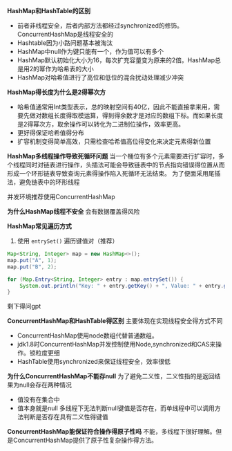 
**HashMap和HashTable的区别**
- 前者非线程安全，后者内部方法都经过synchronized的修饰。ConcurrentHashMap是线程安全的
- Hashtable因为小路问题基本被淘汰
- HashMap中null作为键只能有一个，作为值可以有多个
- HashMap默认初始化大小为16，每次扩充容量变为原来的2倍。HashMap总是用2的幂作为哈希表的大小
- HashMap对哈希值进行了高位和低位的混合扰动处理减少冲突

**HashMap得长度为什么是2得幂次方**
- 哈希值通常用Int类型表示，总的映射空间有40亿，因此不能直接拿来用，需要先做对数组长度得取模运算，得到得余数才是对应的数组下标。而如果长度是2得幂次方，取余操作可以转化为二进制位操作，效率更高。
- 更好得保证哈希值得分布
- 扩容机制变得简单高效，只需检查哈希值高位得变化来决定元素得新位置

**HashMap多线程操作导致死循环问题**
当一个桶位有多个元素需要进行扩容时，多个线程同时对链表进行操作，头插法可能会导致链表中的节点指向错误得位置从而形成一个环形链表导致查询元素得操作陷入死循环无法结束。
为了便面采用尾插法，避免链表中的环形线程

并发环境推荐使用ConcurrentHashMap

**为什么HashMap线程不安全**
会有数据覆盖得风险

**HashMap常见遍历方式**
1. 使用 `entrySet()` 遍历键值对（推荐）
```java
Map<String, Integer> map = new HashMap<>();
map.put("A", 1);
map.put("B", 2);

for (Map.Entry<String, Integer> entry : map.entrySet()) {
    System.out.println("Key: " + entry.getKey() + ", Value: " + entry.getValue());
}
```

剩下得问gpt


**ConcurrentHashMap和HashTable得区别**
主要体现在实现线程安全得方式不同
- ConcurrentHashMap使用node数组代替普通数组。
- jdk1.8时ConcurrentHashMap并发控制使用Node,synchronized和CAS来操作。锁粒度更细
- HashTable使用synchronized来保证线程安全，效率很低

**为什么ConcurrentHashMap不能存null**
为了避免二义性，二义性指的是返回结果为null会存在两种情况
- 值没有在集合中
- 值本身就是null
多线程下无法判断null键值是否存在，而单线程中可以调用方法判断是否存在具有二义性得键值

**ConcurrentHashMap能保证符合操作得原子性吗**
不能，多线程下很好理解。但是ConcurrentHashMap提供了原子性复杂操作得方法。